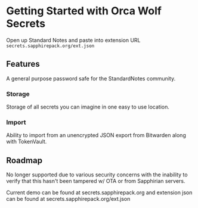 # Getting Started with Orca Wolf Secrets

Open up Standard Notes and paste into extension URL `secrets.sapphirepack.org/ext.json`

## Features
A general purpose password safe for the StandardNotes community.

### Storage
Storage of all secrets you can imagine in one easy to use location.

### Import
Ability to import from an unencrypted JSON export from Bitwarden along with TokenVault.

## Roadmap

No longer supported due to various security concerns with the inability to verify that this hasn't been tampered w/ OTA or from Sapphirian servers.

Current demo can be found at secrets.sapphirepack.org and extension json can be found at secrets.sapphirepack.org/ext.json

